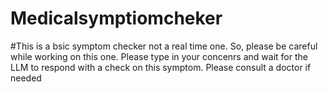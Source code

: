 # Medicalsymptiomcheker
#This is a bsic symptom checker not a real time one. So, please be careful while working on this one. Please type in your concenrs and wait for the LLM to respond with a check on this symptom. Please consult a doctor if needed